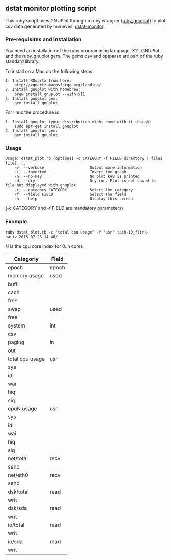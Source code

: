 ## dstat monitor plotting script

This ruby script uses GNUPlot through a ruby wrapper [(ruby_gnuplot)](https://github.com/rdp/ruby_gnuplot/blob/master/README.textile) to plot csv data generated by mvneves' [dstat-monitor](https://github.com/mvneves/dstat-monitor).

### Pre-requisites and Installation

You need an installation of the ruby programming language, X11, GNUPlot and the ruby_gnuplot gem. The gems csv and optparse are part of the ruby standard library.

To install on a Mac do the following steps:
```
1. Install XQuartz from here:
    http://xquartz.macosforge.org/landing/
2. Install gnuplot with homebrew:
    brew install gnuplot --with-x11
3. Install gnuplot gem:
    gem install gnuplot
```

For linux the procedure is
```
1. Install gnuplot (your distribution might come with it though)
    sudo apt-get install gnuplot
2. Install gnuplot gem:
    gem install gnuplot
```

### Usage

```
Usage: dstat_plot.rb [options] -c CATEGORY -f FIELD directory | file1 file2 ...
    -v, --verbose                    Output more information
    -i, --inverted                   Invert the graph
    -n, --no-key                     No plot key is printed
    -d, --dry                        Dry run. Plot is not saved to file but displayed with gnuplot
    -c, --category CATEGORY          Select the category
    -f, --field FIELD                Select the field
    -h, --help                       Display this screen
```

(-c CATEGORY and -f FIELD are mandatory parameters)

### Example

```
ruby dstat_plot.rb -c "total cpu usage" -f "usr" tpch-10_flink-nativ_2015_07_23_14_48/
```

N is the cpu core index for 0..n cores

Categoriy | Field
----------|------
epoch | epoch
memory usage | used
 | buff
 | cach
 | free
swap | used
 |free
system | int
 |csv
paging | in
 |out
total cpu usage | usr
 | sys
 | idl
 | wai
 | hiq
 | siq
cpuN usage | usr
 | sys
 | idl
 | wai
 | hiq
 | siq
net/total | recv
 | send
net/eth0 | recv
 | send
dsk/total | read
 | writ
dsk/sda | read
 | writ
io/total | read
 | writ
io/sda | read
 | writ
